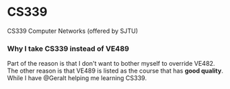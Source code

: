 # CS339
CS339 Computer Networks (offered by SJTU)

### Why I take CS339 instead of VE489
Part of the reason is that I don't want to bother myself to override VE482.
The other reason is that VE489 is listed as the course that has **good quality**. While I have @Geralt helping me learning CS339.
